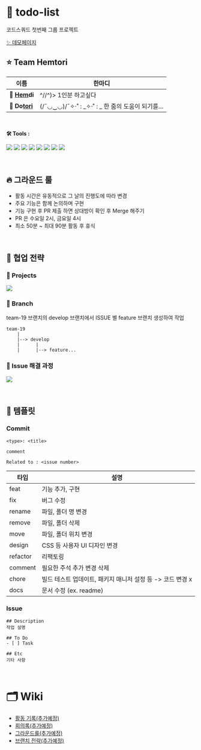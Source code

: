# 📝 todo-list

코드스쿼드 첫번째 그룹 프로젝트   

[✨ 데모페이지](https://hemtori.github.io/todo-list/)
</br>

## ⭐️ Team Hemtori

| 이름                                        | 한마디                                         |
| ------------------------------------------- | ---------------------------------------------- |
| 🐹 **[Hem](https://github.com/hemudi)di**   | ^//^)> 1인분 하고싶다                          |
| 🌰 **Do[tori](https://github.com/mogooee)** | (/¯◡‿◡)/¯✧·˚ : _✧·˚ : _ 한 줌의 도움이 되기를… |

</br>

**🛠 Tools :**

<img src="https://img.shields.io/badge/HTML5-E34F26?style=flat-square&logo=HTML5&logoColor=white"/> <img src="https://img.shields.io/badge/CSS3-1572B6?style=flat-square&logo=CSS3&logoColor=white"/> <img src="https://img.shields.io/badge/Sass-CC6699?style=flat-square&logo=SASS&logoColor=white"/> <img src="https://img.shields.io/badge/JavaScript-F0DB4F?style=flat-square&logo=JavaScript&logoColor=white"/> <img src="https://img.shields.io/badge/VSC-007ACC?style=flat-square&logo=VisualStudioCode&logoColor=white"/>
<img src="https://img.shields.io/badge/node.js-339933?style=flat-square&logo=node.js&logoColor=white"/>
<img src="https://img.shields.io/badge/Babel-F9DC3E?style=flat-square&logo=Babel&logoColor=white"/> <img src="https://img.shields.io/badge/Webpack-8DD6F9?style=flat-square&logo=Webpack&logoColor=white"/>

</br>

## 🔥 그라운드 룰

- 활동 시간은 유동적으로 그 날의 진행도에 따라 변경
- 주요 기능은 함께 논의하며 구현
- 기능 구현 후 PR 제출 하면 상대방이 확인 후 Merge 해주기
- PR 은 수요일 2시, 금요일 4시
- 최소 50분 ~ 최대 90분 활동 후 휴식

</br>

## 🌈 협업 전략

### 📌 Projects

![](https://user-images.githubusercontent.com/34249911/161555331-81226bfc-2932-4337-a13f-abc0ea52cadf.png)

### 📌 Branch

team-19 브랜치의 develop 브랜치에서 ISSUE 별 feature 브랜치 생성하여 작업

```
team-19
    |
    |--> develop
    |      |
    |      |--> feature...
```

### 📌 Issue 해결 과정

![](https://user-images.githubusercontent.com/34249911/161552300-ed1a2767-8b34-4d13-b296-79511a06cf8c.png)

</br>

## 📝 템플릿

### Commit

```
<type>: <title>

comment

Related to : <issue number>
```

| 타입     | 설명                                                       |
| -------- | ---------------------------------------------------------- |
| feat     | 기능 추가, 구현                                            |
| fix      | 버그 수정                                                  |
| rename   | 파일, 폴더 명 변경                                         |
| remove   | 파일, 폴더 삭제                                            |
| move     | 파일, 폴더 위치 변경                                       |
| design   | CSS 등 사용자 UI 디자인 변경                               |
| refactor | 리팩토링                                                   |
| comment  | 필요한 주석 추가 변경 삭제                                 |
| chore    | 빌드 테스트 업데이트, 패키지 매니저 설정 등 -> 코드 변경 x |
| docs     | 문서 수정 (ex. readme)                                     |

### Issue

```
## Description
작업 설명

## To Do
- [ ] Task

## Etc
기타 사항
```

<br>

# 🗂 Wiki

- [활동 기록(추가예정)]()
- [회의록(추가예정)]()
- [그라운드룰(추가예정)]()
- [브랜치 전략(추가예정)]()
